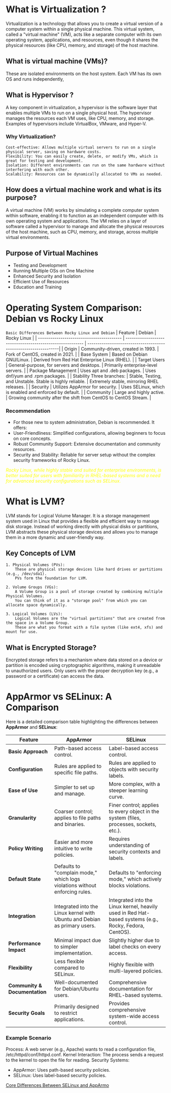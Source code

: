 <!-- What is Virtualization ? -->
# What is Virtualization ?
Virtualization is a technology that allows you to create a virtual version of a computer system within a single physical machine. This virtual system, called a "virtual machine" (VM), acts like a separate computer with its own operating system, applications, and resources, even though it shares the physical resources (like CPU, memory, and storage) of the host machine.

## What is virtual machine (VMs)?
These are isolated environments on the host system. Each VM has its own OS and runs independently,

## What is Hypervisor ?
A key component in virtualization, a hypervisor is the software layer that enables multiple VMs to run on a single physical host. The hypervisor manages the resources each VM uses, like CPU, memory, and storage. Examples of hypervisors include VirtualBox, VMware, and Hyper-V.

### Why Virtualization?
    Cost-effective: Allows multiple virtual servers to run on a single physical server, saving on hardware costs.
    Flexibility: You can easily create, delete, or modify VMs, which is great for testing and development.
    Isolation: Different environments can run on the same hardware without interfering with each other.
    Scalability: Resources can be dynamically allocated to VMs as needed.

## How does a virtual machine work and what is its purpose?
A virtual machine (VM) works by simulating a complete computer system within software, enabling it to function as an independent computer with its own operating system and applications. The VM relies on a layer of software called a hypervisor to manage and allocate the physical resources of the host machine, such as CPU, memory, and storage, across multiple virtual environments.

## Purpose of Virtual Machines
- Testing and Development
- Running Multiple OSs on One Machine
- Enhanced Security and Isolation
- Efficient Use of Resources
- Education and Training




<!-- Operating System Comparison: Debian vs Rocky Linux -->
# Operating System Comparison: Debian vs Rocky Linux

`Basic Differences Between Rocky Linux and Debian`
| Feature                                   | Debian                                                    | Rocky Linux                                                     |
| ----------------------------------------- | --------------------------------------------------------- | ----------------------------------------------------------------|
| Origin                                    | Community-driven, created in 1993.                        | Fork of CentOS, created in 2021.                                |
| Base System                               | Based on Debian GNU/Linux.                                | Derived from Red Hat Enterprise Linux (RHEL).                   |
| Target Users                              | General-purpose, for servers and desktops.                | Primarily enterprise-level servers.                             |
| Package Management                        | Uses apt and .deb packages.                               | Uses dnf/yum and .rpm packages.                                 |
| Stability	Three branches:                 | Stable, Testing, and Unstable. Stable is highly reliable. | Extremely stable, mirroring RHEL releases.                      |
| Security                                  | Utilizes AppArmor for security.                           | Uses SELinux, which is enabled and enforced by default.         |
| Community                                 | Large and highly active.                                  | Growing community after the shift from CentOS to CentOS Stream. |

### Recommendation
- For those new to system administration, Debian is recommended. It offers:
- User-Friendliness: Simplified configurations, allowing beginners to focus on core concepts.
- Robust Community Support: Extensive documentation and community resources.
- Security and Stability: Reliable for server setup without the complex security frameworks of Rocky Linux.

<i style="color:yellow">Rocky Linux, while highly stable and suited for enterprise environments, is better suited for users with familiarity in RHEL-based systems and a need for advanced security configurations such as SELinux.</i>




<!-- What is LVM? -->
# What is LVM?

LVM stands for Logical Volume Manager. It is a storage management system used in Linux that provides a flexible and efficient way to manage disk storage. Instead of working directly with physical disks or partitions, LVM abstracts these physical storage devices and allows you to manage them in a more dynamic and user-friendly way.

## Key Concepts of LVM

    1. Physical Volumes (PVs):
        These are physical storage devices like hard drives or partitions (e.g., /dev/sda1).
        PVs form the foundation for LVM.

    2. Volume Groups (VGs):
        A Volume Group is a pool of storage created by combining multiple Physical Volumes.
        You can think of it as a "storage pool" from which you can allocate space dynamically.

    3. Logical Volumes (LVs):
        Logical Volumes are the "virtual partitions" that are created from the space in a Volume Group.
        These are what you format with a file system (like ext4, xfs) and mount for use.

## What is Encrypted Storage?

Encrypted storage refers to a mechanism where data stored on a device or partition is encoded using cryptographic algorithms, making it unreadable to unauthorized users. Only users with the proper decryption key (e.g., a password or a certificate) can access the data.




<!-- AppArmor vs SELinux: A Comparison -->
# AppArmor vs SELinux: A Comparison

Here is a detailed comparison table highlighting the differences between **AppArmor** and **SELinux**:

| Feature                        | **AppArmor**                                   | **SELinux**                                                                                                                       |    
|--------------------------------|------------------------------------------------|-----------------------------------------------------------------------------------------------------------------------------------|    
| **Basic Approach**             | Path-based access control.                     | Label-based access control.                                                                                                       |   
| **Configuration**              | Rules are applied to specific file paths.      | Rules are applied to objects with security labels.                                                                                |   
| **Ease of Use**                | Simpler to set up and manage.                  | More complex, with a steeper learning curve.                                                                                      |    
| **Granularity**                | Coarser control; applies to file paths and binaries. | Finer control; applies to every object in the system (files, processes, sockets, etc.).                                     |
| **Policy Writing**             | Easier and more intuitive to write policies.   | Requires understanding of security contexts and labels.                                                                           |
| **Default State**              | Defaults to "complain mode," which logs violations without enforcing rules. | Defaults to "enforcing mode," which actively blocks violations.                                      |
| **Integration**                | Integrated into the Linux kernel with Ubuntu and Debian as primary users. | Integrated into the Linux kernel, heavily used in Red Hat-based systems (e.g., Rocky, Fedora, CentOS). |
| **Performance Impact**         | Minimal impact due to simpler implementation.  | Slightly higher due to label checks on every access.                                                                              |  
| **Flexibility**                | Less flexible compared to SELinux.             | Highly flexible with multi-layered policies.                                                                                      |  
| **Community & Documentation**  | Well-documented for Debian/Ubuntu users.       | Comprehensive documentation for RHEL-based systems.                                                                               |  
| **Security Goals**             | Primarily designed to restrict applications.   | Provides comprehensive system-wide access control.                                                                                |

### Example Scenario
Process: A web server (e.g., Apache) wants to read a configuration file, /etc/httpd/conf/httpd.conf.
Kernel Interaction: The process sends a request to the kernel to open the file for reading.
Security Systems:
- AppArmor: Uses path-based security policies.
- SELinux: Uses label-based security policies.

[Core Differences Between SELinux and AppArmo](https://www.baeldung.com/linux/selinux-vs-apparmor)

